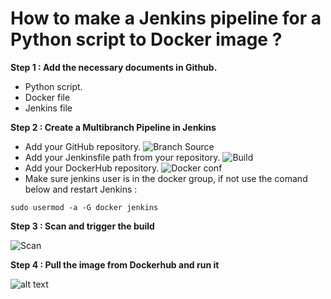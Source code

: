 # How to make a Jenkins pipeline for a Python script to Docker image ?

**Step 1 : Add the necessary documents in Github.**

- Python script. 
- Docker file
- Jenkins file

**Step 2 : Create a Multibranch Pipeline in Jenkins**
- Add your GitHub repository.
![Branch Source](https://github.com/gakengabinatsume/DevOps2023/assets/141765846/677b5e18-2443-4a57-9c53-f48ffcada8c8)
- Add your Jenkinsfile path from your repository.
![Build](https://github.com/gakengabinatsume/DevOps2023/assets/141765846/09e5114a-27a9-41b5-acfa-125fcdab610c)
- Add your DockerHub repository.
![Docker conf](https://github.com/gakengabinatsume/DevOps2023/assets/141765846/df7d50e4-da6f-42ef-8266-7ccbba39df46)
- Make sure jenkins user is in the docker group, if not use the comand below and restart Jenkins :
```
sudo usermod -a -G docker jenkins
```

**Step 3 : Scan and trigger the build**

![Scan](https://github.com/gakengabinatsume/DevOps2023/assets/141765846/5f7510c6-cf58-4b63-a209-e2286c6be15e)

**Step 4 : Pull the image from Dockerhub and run it**

![alt text](Dockercontainer.png)



